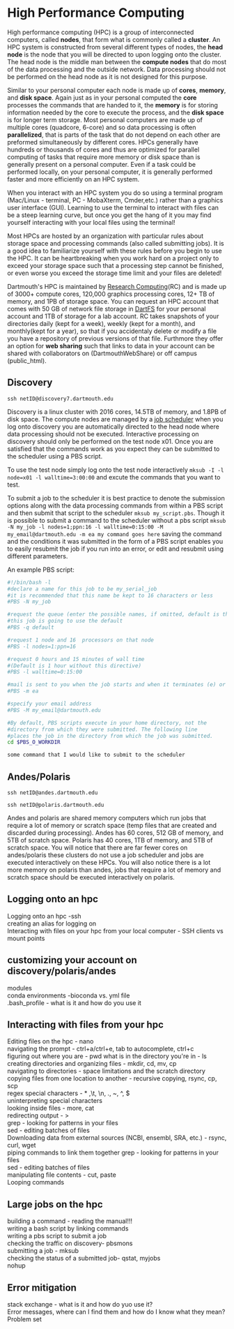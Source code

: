 # High Performance Computing

High performance computing (HPC) is a group of interconnected computers, called **nodes**, that form what is commonly called a **cluster**. An HPC system is constructed from several different types of nodes, the **head node** is the node that you will be directed to upon logging onto the cluster. The head node is the middle man between the **compute nodes** that do most of the data processing and the outside network. Data processing should not be performed on the head node as it is not designed for this purpose.

Similar to your personal computer each node is made up of **cores**, **memory**, and **disk space**. Again just as in your personal computed the **core** processes the commands that are handed to it, the **memory** is for storing information needed by the core to execute the process, and the **disk space** is for longer term storage. Most personal computers are made up of multiple cores (quadcore, 6-core) and so data processing is often **parallelized**, that is parts of the task that do not depend on each other are preformed simultaneously by different cores. HPCs generally have hundreds or thousands of cores and thus are optimized for parallel computing of tasks that require more memory or disk space than is generally present on a personal computer. Even if a task could be performed locally, on your personal computer, it is generally performed faster and more efficiently on an HPC system. 

When you interact with an HPC system you do so using a terminal program (Mac/Linux - terminal, PC - MobaXterm, Cmder,etc.) rather than a graphics user interface (GUI). Learning to use the terminal to interact with files can be a steep learning curve, but once you get the hang of it you may find yourself interacting with your local files using the terminal! 

Most HPCs are hosted by an organization with particular rules about storage space and processing commands (also called submitting jobs). It is a good idea to familiarize yourself with these rules before you  begin to use the HPC. It can be heartbreaking when you work hard on a project only to exceed your storage space such that a processing step cannot be finished, or even worse you exceed the storage time limit and your files are deleted! 

Dartmouth's HPC is maintained by [Research Computing](https://rc.dartmouth.edu)(RC) and is made up of 3000+ compute cores, 120,000 graphics processing cores, 12+ TB of memory, and 1PB of storage space. You can request an HPC account that comes with 50 GB of network file storage in [DartFS](https://rc.dartmouth.edu/index.php/dartfs/) for your personal account and 1TB of storage for a lab account. RC takes snapshots of your directories daily (kept for a week), weekly (kept for a month), and monthly(kept for a year), so that if you accidentaly delete or modify a file you have a repository of previous versions of that file. Furthmore they offer an option for **web sharing** such that links to data in your account can be shared with collaborators on (DartmouthWebShare) or off campus (public_html).

## Discovery

`ssh netID@discovery7.dartmouth.edu`

Discovery is a linux cluster with 2016 cores, 14.5TB of memory, and 1.8PB of disk space. The compute nodes are managed by a [job scheduler](https://rc.dartmouth.edu/index.php/using-discovery/scheduling-jobs/scheduler-policy/) when you log onto discovery you are automatically directed to the head node where data processing should not be executed. Interactive processing on discovery should only be performed on the test node x01. Once you are satisfied that the commands work as you expect they can be submitted to the scheduler using a PBS script.   

To use the test node simply log onto the test node interactively `mksub -I -l node=x01 -l walltime=3:00:00` and excute the commands that you want to test. 

To submit a job to the scheduler it is best practice to denote the submission options along with the data processing commands from within a PBS script and then submit that script to the scheduler `mksub my_script.pbs`. Though it is possible to submit a command to the scheduler without a pbs script `mksub -N my_job -l nodes=1;ppn:16 -l walltime=0:15:00 -M my_email@dartmouth.edu -m ea my command goes here` saving the command and the conditions it was submitted in the form of a PBS script enables you to easily resubmit the job if you run into an error, or edit and resubmit using different parameters. 

An example PBS script:
```bash
#!/bin/bash -l  
#declare a name for this job to be my_serial_job  
#it is recommended that this name be kept to 16 characters or less  
#PBS -N my_job  

#request the queue (enter the possible names, if omitted, default is the default)  
#this job is going to use the default  
#PBS -q default  

#request 1 node and 16  processors on that node  
#PBS -l nodes=1:ppn=16  

#request 0 hours and 15 minutes of wall time  
#(Default is 1 hour without this directive)  
#PBS -l walltime=0:15:00  

#mail is sent to you when the job starts and when it terminates (e) or aborts (a) - can also have an email sent when the job begins (b)   
#PBS -m ea  

#specify your email address   
#PBS -M my_email@dartmouth.edu  

#By default, PBS scripts execute in your home directory, not the  
#directory from which they were submitted. The following line  
#places the job in the directory from which the job was submitted.   
cd $PBS_O_WORKDIR  

some command that I would like to submit to the scheduler  
```

## Andes/Polaris

`ssh netID@andes.dartmouth.edu`  

`ssh netID@polaris.dartmouth.edu`

Andes and polaris are shared memory computers which run jobs that require a lot of memory or scratch space (temp files that are created and discarded during processing). Andes has 60 cores, 512 GB of memory, and 5TB of scratch space. Polaris has 40 cores, 1TB of memory, and 5TB of scratch space. You will notice that there are far fewer cores on andes/polaris these clusters do not use a job scheduler and jobs are executed interactively on these HPCs. You will also notice there is a lot more memory on polaris than andes, jobs that require a lot of memory and scratch space should be executed interactively on polaris.

## Logging onto an hpc
Logging onto an hpc -ssh  
creating an alias for logging on  
Interacting with files on your hpc from your local computer - SSH clients vs mount points  

## customizing your account on discovery/polaris/andes 
modules   
conda environments -bioconda vs. yml file   
.bash_profile - what is it and how do you use it  

## Interacting with files from your hpc
Editing files on the hpc - nano  
navigating the prompt - ctrl+a/ctrl+e, tab to autocomplete, ctrl+c   
figuring out where you are - pwd 
what is in the directory you're in - ls  
creating directories and organizing files - mkdir, cd, mv, cp  
navigating to directories - space limitations and the scratch directory  
copying files from one location to another - recursive copying, rsync, cp, scp  
regex special characters - \* ,\t, \n, ., ~, ^, $  
uninterpreting special characters  
looking inside files - more, cat  
redirecting output - >   
grep - looking for patterns in your files  
sed - editing batches of files  
Downloading data from external sources (NCBI, ensembl, SRA, etc.) - rsync, curl, wget  
piping commands to link them together
grep - looking for patterns in your files  
sed - editing batches of files  
manipulating file contents - cut, paste  
Looping commands

## Large jobs on the hpc
building a command - reading the manual!!!   
writing a bash script by linking commands  
writing a pbs script to submit a job  
checking the traffic on discovery- pbsmons  
submitting a job - mksub  
checking the status of a submitted job- qstat, myjobs   
nohup  

## Error mitigation  
stack exchange - what is it and how do yuo use it?  
Error messages, where can I find them and how do I know what they mean?  
Problem set  
